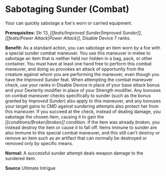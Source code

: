 ﻿---
cssclass: [feats]

---
# Sabotaging Sunder (Combat)

Your can quickly sabotage a foe's worn or carried equipment.

**Prerequisites:** Str 13, _[[feats/Improved Sunder|Improved Sunder]]_, _[[feats/Power Attack|Power Attack]]_, Disable Device 7 ranks.

**Benefit:** As a standard action, you can sabotage an item worn by a foe with a special sunder combat maneuver. You use this maneuver in melee to sabotage an item that is neither held nor hidden in a bag, pack, or other container. You must have at least one hand free to perform this combat maneuver, and doing so provokes an attack of opportunity from the creature against whom you are performing the maneuver, even though you have the _Improved Sunder_ feat. When attempting the combat maneuver check, use your ranks in Disable Device in place of your base attack bonus and your Dexterity modifier in place of your Strength modifier. Any bonuses on combat maneuver checks specifically to sunder (such as the bonus granted by _Improved Sunder_) also apply to this maneuver, and any bonuses your target gains to CMD against sundering attempts also protect her from this maneuver. If you succeed at the check, instead of dealing damage, you sabotage the chosen item, causing it to gain the _[[conditions/Broken|broken]]_ condition. If the item was already _broken_, you instead destroy the item or cause it to fall off. Items immune to sunder are also immune to this special combat maneuver, and this still can't destroy or remove an item such as an artifact that can normally be destroyed or removed only by specific means.

**Normal:** A successful sunder attempt deals weapon damage to the sundered item.

**Source** Ultimate Intrigue